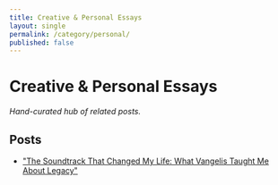 ```yaml
---
title: Creative & Personal Essays
layout: single
permalink: /category/personal/
published: false
---
```


# Creative & Personal Essays

_Hand-curated hub of related posts._

## Posts

- ["The Soundtrack That Changed My Life: What Vangelis Taught Me About Legacy"](/vangelis/)

